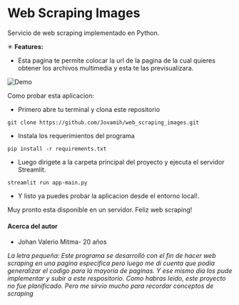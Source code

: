 # Web Scraping Images 

Servicio de web scraping implementado en Python.

✳ **Features:**
* Esta pagina te permite colocar la url de la pagina de la cual quieres obtener los archivos multimedia y esta te las previsualizara.

![Demo](https://i.ibb.co/zH751Km/imagen-referencia-repo.png)

Como probar esta aplicacion:

* Primero abre tu terminal y clona este repositorio
~~~
git clone https://github.com/Jovamih/web_scraping_images.git
~~~
* Instala los requerimientos del programa

~~~
pip install -r requirements.txt
~~~

* Luego dirigete a la carpeta principal del proyecto y ejecuta el servidor Streamlit.

~~~
streamlit run app-main.py
~~~

* Y listo ya puedes probar la aplicacion desde el entorno local!.

Muy pronto esta disponible en un servidor. Feliz web scraping!

#### **Acerca del autor**

* Johan Valerio Mitma- 20 años




*La letra pequeña: Este programa se desarrolló con el fin de hacer web scraping en una pagina especifica pero luego me di cuenta que podia generalizar el codigo para la mayoria de paginas. Y ese mismo dia los pude implementar y subir a este respositorio. Como habras leido, este proyecto no fue planificado. Pero me sirvio mucho para recordar conceptos de scraping*

